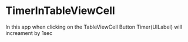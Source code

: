 # TimerInTableViewCell
In this app when clicking on the TableViewCell Button Timer(UILabel) will increament by 1sec
